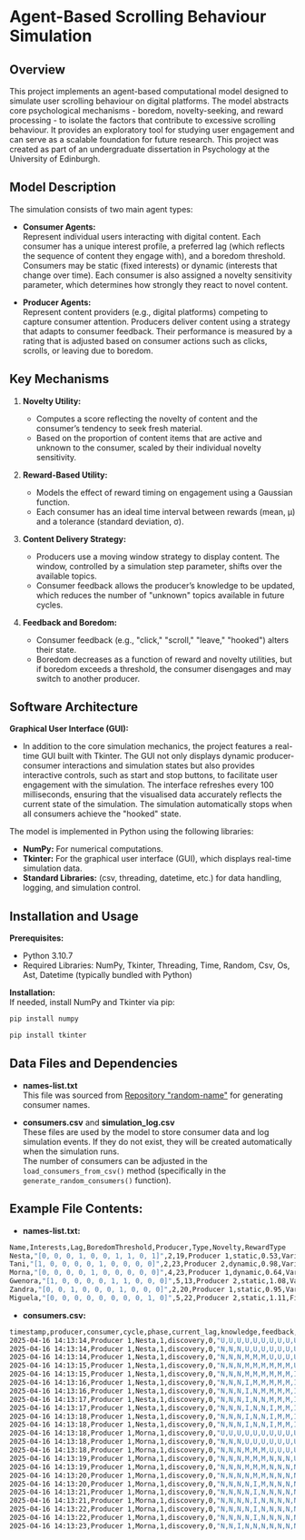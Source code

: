 Agent-Based Scrolling Behaviour Simulation
===========================================

Overview
--------
This project implements an agent-based computational model designed to simulate user scrolling behaviour on digital platforms. The model abstracts core psychological mechanisms - boredom, novelty-seeking, and reward processing - to isolate the factors that contribute to excessive scrolling behaviour. It provides an exploratory tool for studying user engagement and can serve as a scalable foundation for future research. This project was created as part of an undergraduate dissertation in Psychology at the University of Edinburgh.

Model Description
-----------------
The simulation consists of two main agent types:

- **Consumer Agents:**  
  Represent individual users interacting with digital content. Each consumer has a unique interest profile, a preferred lag (which reflects the sequence of content they engage with), and a boredom threshold. Consumers may be static (fixed interests) or dynamic (interests that change over time). Each consumer is also assigned a novelty sensitivity parameter, which determines how strongly they react to novel content.

- **Producer Agents:**  
  Represent content providers (e.g., digital platforms) competing to capture consumer attention. Producers deliver content using a strategy that adapts to consumer feedback. Their performance is measured by a rating that is adjusted based on consumer actions such as clicks, scrolls, or leaving due to boredom.

Key Mechanisms
--------------
1. **Novelty Utility:**  
   - Computes a score reflecting the novelty of content and the consumer’s tendency to seek fresh material.  
   - Based on the proportion of content items that are active and unknown to the consumer, scaled by their individual novelty sensitivity.

2. **Reward-Based Utility:**  
   - Models the effect of reward timing on engagement using a Gaussian function.  
   - Each consumer has an ideal time interval between rewards (mean, μ) and a tolerance (standard deviation, σ).

3. **Content Delivery Strategy:**  
   - Producers use a moving window strategy to display content. The window, controlled by a simulation step parameter, shifts over the available topics.  
   - Consumer feedback allows the producer’s knowledge to be updated, which reduces the number of "unknown" topics available in future cycles.

4. **Feedback and Boredom:**  
   - Consumer feedback (e.g., "click," "scroll," "leave," "hooked") alters their state.  
   - Boredom decreases as a function of reward and novelty utilities, but if boredom exceeds a threshold, the consumer disengages and may switch to another producer.

Software Architecture
---------------------
**Graphical User Interface (GUI):**
- In addition to the core simulation mechanics, the project features a real-time GUI built with Tkinter. The GUI not only displays dynamic producer-consumer interactions and simulation states but also provides interactive controls, such as start and stop buttons, to facilitate user engagement with the simulation. The interface refreshes every 100 milliseconds, ensuring that the visualised data accurately reflects the current state of the simulation. The simulation automatically stops when all consumers achieve the "hooked" state.

The model is implemented in Python using the following libraries:
- **NumPy:** For numerical computations.
- **Tkinter:** For the graphical user interface (GUI), which displays real-time simulation data.
- **Standard Libraries:** (csv, threading, datetime, etc.) for data handling, logging, and simulation control.

Installation and Usage
----------------------
**Prerequisites:**  
- Python 3.10.7 
- Required Libraries: NumPy, Tkinter, Threading, Time, Random, Csv, Os, Ast, Datetime (typically bundled with Python)

**Installation:**  
If needed, install NumPy and Tkinter via pip:  
```bash
pip install numpy

pip install tkinter
```
Data Files and Dependencies
----------------------
- **names-list.txt**  
  This file was sourced from [Repository "random-name"](https://github.com/dominictarr/random-name/blob/master/first-names.txt) for generating consumer names.

- **consumers.csv** and **simulation_log.csv**  
  These files are used by the model to store consumer data and log simulation events. If they do not exist, they will be created automatically when the simulation runs.  
  The number of consumers can be adjusted in the `load_consumers_from_csv()` method (specifically in the `generate_random_consumers()` function).

Example File Contents:
----------------------

- **names-list.txt:**
```bash
Name,Interests,Lag,BoredomThreshold,Producer,Type,Novelty,RewardType
Nesta,"[0, 0, 0, 1, 0, 0, 1, 1, 0, 1]",2,19,Producer 1,static,0.53,Variable SD
Tani,"[1, 0, 0, 0, 0, 1, 0, 0, 0, 0]",2,23,Producer 2,dynamic,0.98,Variable SD
Morna,"[0, 0, 0, 0, 1, 0, 0, 0, 0, 0]",4,23,Producer 1,dynamic,0.64,Variable Both
Gwenora,"[1, 0, 0, 0, 0, 1, 1, 0, 0, 0]",5,13,Producer 2,static,1.08,Variable Mean
Zandra,"[0, 0, 1, 0, 0, 0, 1, 0, 0, 0]",2,20,Producer 1,static,0.95,Variable Mean
Miguela,"[0, 0, 0, 0, 0, 0, 0, 0, 1, 0]",5,22,Producer 2,static,1.11,Fixed
```

- **consumers.csv:**
```bash
timestamp,producer,consumer,cycle,phase,current_lag,knowledge,feedback,boredom_threshold,current_boredom,interests,consumer_type,reward_function_type,interest changed,hooked_producer
2025-04-16 14:13:14,Producer 1,Nesta,1,discovery,0,"U,U,U,U,U,U,U,U,U,U",Starting cycle,19,0,"0,0,0,1,0,0,1,1,0,1",static,Variable SD,No,
2025-04-16 14:13:14,Producer 1,Nesta,1,discovery,0,"N,N,N,U,U,U,U,U,U,U",scroll,19,3,"0,0,0,1,0,0,1,1,0,1",static,Variable SD,No,
2025-04-16 14:13:14,Producer 1,Nesta,1,discovery,0,"N,N,N,M,M,M,U,U,U,U",click,19,4.840418461763329,"0,0,0,1,0,0,1,1,0,1",static,Variable SD,No,
2025-04-16 14:13:15,Producer 1,Nesta,1,discovery,0,"N,N,N,M,M,M,M,M,M,U",click,19,5.681410787637234,"0,0,0,1,0,0,1,1,0,1",static,Variable SD,No,
2025-04-16 14:13:15,Producer 1,Nesta,1,discovery,0,"N,N,N,M,M,M,M,M,M,I",click,19,7.522407092711602,"0,0,0,1,0,0,1,1,0,1",static,Variable SD,No,
2025-04-16 14:13:16,Producer 1,Nesta,1,discovery,0,"N,N,N,I,M,M,M,M,M,I",click,19,9.522403281492824,"0,0,0,1,0,0,1,1,0,1",static,Variable SD,No,
2025-04-16 14:13:16,Producer 1,Nesta,1,discovery,0,"N,N,N,I,N,M,M,M,M,I",scroll,19,12.522403281492824,"0,0,0,1,0,0,1,1,0,1",static,Variable SD,No,
2025-04-16 14:13:17,Producer 1,Nesta,1,discovery,0,"N,N,N,I,N,N,M,M,M,I",scroll,19,15.522403281492824,"0,0,0,1,0,0,1,1,0,1",static,Variable SD,No,
2025-04-16 14:13:17,Producer 1,Nesta,1,discovery,0,"N,N,N,I,N,N,I,M,M,I",click,19,17.47789712597146,"0,0,0,1,0,0,1,1,0,1",static,Variable SD,No,
2025-04-16 14:13:18,Producer 1,Nesta,1,discovery,0,"N,N,N,I,N,N,I,M,M,I",leave,19,19.477893477272335,"0,0,0,1,0,0,1,1,0,1",static,Variable SD,No,
2025-04-16 14:13:18,Producer 1,Nesta,1,discovery,0,"N,N,N,I,N,N,I,M,M,I",left due to boredom,19,19.477893477272335,"0,0,0,1,0,0,1,1,0,1",static,Variable SD,No,
2025-04-16 14:13:18,Producer 1,Morna,1,discovery,0,"U,U,U,U,U,U,U,U,U,U",Starting cycle,23,0,"0,0,0,0,1,0,0,0,0,0",dynamic,Variable Both,No,
2025-04-16 14:13:18,Producer 1,Morna,1,discovery,0,"N,N,N,U,U,U,U,U,U,U",scroll,23,3,"0,0,0,0,1,0,0,0,0,0",dynamic,Variable Both,No,
2025-04-16 14:13:18,Producer 1,Morna,1,discovery,0,"N,N,N,M,M,M,U,U,U,U",click,23,0,"0,0,0,0,1,0,0,0,0,0",dynamic,Variable Both,No,
2025-04-16 14:13:19,Producer 1,Morna,1,discovery,0,"N,N,N,M,M,M,N,N,N,U",scroll,23,3,"0,0,0,0,1,0,0,0,0,0",dynamic,Variable Both,No,
2025-04-16 14:13:19,Producer 1,Morna,1,discovery,0,"N,N,N,M,M,M,N,N,N,N",scroll,23,6,"0,0,0,0,1,0,0,0,0,0",dynamic,Variable Both,No,
2025-04-16 14:13:20,Producer 1,Morna,1,discovery,0,"N,N,N,N,M,M,N,N,N,N",scroll,23,9,"0,0,0,0,1,0,0,0,0,0",dynamic,Variable Both,No,
2025-04-16 14:13:20,Producer 1,Morna,1,discovery,0,"N,N,N,N,I,M,N,N,N,N",click,23,0,"0,0,0,0,1,0,0,0,0,0",dynamic,Variable Both,No,
2025-04-16 14:13:21,Producer 1,Morna,1,discovery,0,"N,N,N,N,I,N,N,N,N,N",scroll,23,3,"0,0,0,0,1,0,0,0,0,0",dynamic,Variable Both,No,
2025-04-16 14:13:21,Producer 1,Morna,1,discovery,0,"N,N,N,N,I,N,N,N,N,N",click,23,0,"0,0,0,0,1,0,0,0,0,0",dynamic,Variable Both,No,
2025-04-16 14:13:22,Producer 1,Morna,1,discovery,0,"N,N,N,N,I,N,N,N,N,N",click,23,0,"0,0,0,0,1,0,0,0,0,0",dynamic,Variable Both,No,
2025-04-16 14:13:22,Producer 1,Morna,1,discovery,0,"N,N,N,N,I,N,N,N,N,N",click,23,0,"0,0,0,0,1,0,0,0,0,0",dynamic,Variable Both,No,
2025-04-16 14:13:23,Producer 1,Morna,1,discovery,0,"N,N,I,N,N,N,N,N,N,N",click,23,0,"0,0,1,0,0,0,0,0,0,0",dynamic,Variable Both,Yes,
```
